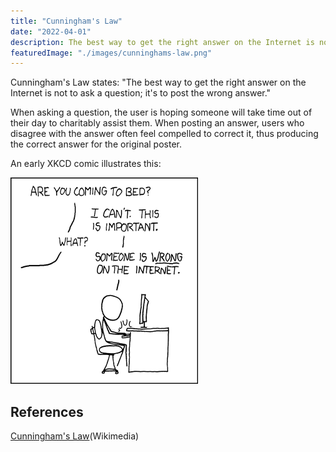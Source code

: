 ```yaml
---
title: "Cunningham's Law"
date: "2022-04-01"
description: The best way to get the right answer on the Internet is not to ask a question; it's to post the wrong answer.
featuredImage: "./images/cunninghams-law.png"
---
```


Cunningham's Law states: "The best way to get the right answer on the Internet is not to ask a question; it's to post the wrong answer."

When asking a question, the user is hoping someone will take time out of their day to charitably assist them. When posting an answer, users who disagree with the answer often feel compelled to correct it, thus producing the correct answer for the original poster.

An early XKCD comic illustrates this:

[![XKCD 386 Duty Calls](./images/duty_calls.png)](https://xkcd.com/386/)

## References

[Cunningham's Law](https://meta.wikimedia.org/wiki/Cunningham%27s_Law)(Wikimedia)
